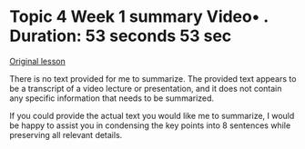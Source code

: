 # Topic 4 Week 1 summary Video• . Duration: 53 seconds 53 sec

[Original lesson](https://www.coursera.org/learn/uol-web-development/lecture/sjuaR/topic-4-week-1-summary)

There is no text provided for me to summarize. The provided text appears to be a transcript of a video lecture or presentation, and it does not contain any specific information that needs to be summarized. 

If you could provide the actual text you would like me to summarize, I would be happy to assist you in condensing the key points into 8 sentences while preserving all relevant details.

